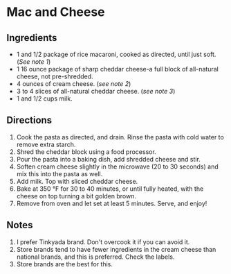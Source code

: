 Mac and Cheese
==============

Ingredients
-----------
* 1 and 1/2 package of rice macaroni, cooked as directed, until just soft. (_See note 1_)
* 1 16 ounce package of sharp cheddar cheese-a full block of all-natural cheese, not pre-shredded.
* 4 ounces of cream cheese. (_see note 2_)
* 3 to 4 slices of all-natural cheddar cheese. (_see note 3_)
* 1 and 1/2 cups milk.

Directions
----------
1. Cook the pasta as directed, and drain. Rinse the pasta with cold water to remove extra starch. 
2. Shred the cheddar block using a food processor. 
3. Pour the pasta into a baking dish, add shredded cheese and stir. 
4. Soften cream cheese slightly in the microwave (20 to 30 seconds) and mix this into the pasta as well. 
5. Add milk. Top with sliced cheddar cheese. 
6. Bake at 350 &deg;F for 30 to 40 minutes, or until fully heated, with the cheese on top turning a bit golden brown.
7. Remove from oven and let set at least 5 minutes. Serve, and enjoy!

Notes
-----
1. I prefer Tinkyada brand. Don't overcook it if you can avoid it.
2. Store brands tend to have fewer ingredients in the cream cheese than national brands, and this is preferred. Check the labels.
3. Store brands are the best for this.
